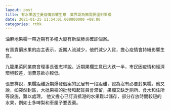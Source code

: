 ```yaml
---
layout: post
title: 有水果店主憂疫情影響生意　業界認為無需要圍封果欄
date: 2021-01-25 11:54:01.000000000 +08:00
categories: rthk
---
```


油麻地果欄一帶近期有多幢大廈有新型肺炎確診個案。

有賣貴價水果的店主表示，近期人流減少，他們減少入貨，擔心疫情會持續影響生意。

九龍果菜同業商會理事長張志祥說，近期果欄生意已大跌一半，市民因疫情和經濟環境較差，消費意欲亦較低。 

張志祥說，果欄距離近期爆發個案的民居有一段距離，認為沒有必要封果欄。他又說，如突然封區，大批果欄的批發和起貨員會滯留，果欄又缺乏廁所、食水和住所等設施，難以處理。 他又擔心已訂貨抵港的水果難以儲存，部分存放時間較短的水果，例如士多啤梨和車厘子要丟棄。
